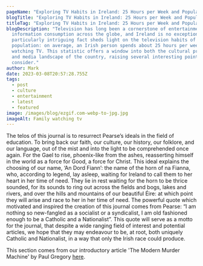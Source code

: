```yaml
---
pageName: "Exploring TV Habits in Ireland: 25 Hours per Week and Popular TV Stations"
blogTitle: "Exploring TV Habits in Ireland: 25 Hours per Week and Popular TV Stations"
titleTag: "Exploring TV Habits in Ireland: 25 Hours per Week and Popular TV Stations"
blogDescription: "Television has long been a cornerstone of entertainment and
  information consumption across the globe, and Ireland is no exception. A
  particularly intriguing fact sheds light on the television habits of the Irish
  population: on average, an Irish person spends about 25 hours per week
  watching TV. This statistic offers a window into both the cultural preferences
  and media landscape of the country, raising several interesting points to
  consider."
author: Mark
date: 2023-03-08T20:57:28.755Z
tags:
  - post
  - culture
  - entertainment
  - latest
  - featured
image: /images/blog/ezgif.com-webp-to-jpg.jpg
imageAlt: Family watching tv
---
```

<!--StartFragment-->

The telos of this journal is to resurrect Pearse’s ideals in the field of education. To bring back our faith, our culture, our history, our folklore, and our language, out of the mist and into the light to be comprehended once again. For the Gael to rise, phoenix-like from the ashes, reasserting himself in the world as a force for Good, a force for Christ. This ideal explains the choosing of our name, ‘An Dord Fiann’: the name of the horn of na Fianna, who, according to legend, lay asleep, waiting for Ireland to call them to her heart in her time of need. They lie in rest waiting for the horn to be thrice sounded, for its sounds to ring out across the fields and bogs, lakes and rivers, and over the hills and mountains of our beautiful Éire: at which point they will arise and race to her in her time of need. The powerful quote which motivated and inspired the creation of this journal comes from Pearse: “I am nothing so new-fangled as a socialist or a syndicalist, I am old fashioned enough to be a Catholic and a Nationalist”. This quote will serve as a motto for the journal, that despite a wide ranging field of interest and potential articles, we hope that they may endeavour to be, at root, both uniquely Catholic and Nationalist, in a way that only the Irish race could produce.

T﻿his section comes from our introductory article 'The Modern Murder Machine' by Paul Gregory [here](https://andordfiann.ie/blog/the-modern-murder-machine/). 

<!--EndFragment-->